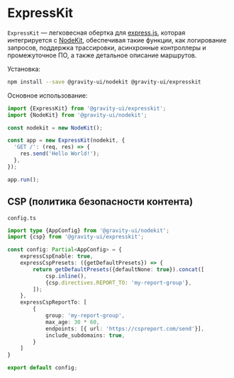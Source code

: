 # ExpressKit

`ExpressKit` — легковесная обертка для [express.js](https://expressjs.com/), которая интегрируется с [NodeKit](https://github.com/gravity-ui/nodekit), обеспечивая такие функции, как логирование запросов, поддержка трассировки, асинхронные контроллеры и промежуточное ПО, а также детальное описание маршрутов.

Установка:

```bash
npm install --save @gravity-ui/nodekit @gravity-ui/expresskit
```

Основное использование:

```typescript
import {ExpressKit} from '@gravity-ui/expresskit';
import {NodeKit} from '@gravity-ui/nodekit';

const nodekit = new NodeKit();

const app = new ExpressKit(nodekit, {
  'GET /': (req, res) => {
    res.send('Hello World!');
  },
});

app.run();
```

## CSP (политика безопасности контента)

`config.ts`

```typescript
import type {AppConfig} from '@gravity-ui/nodekit';
import {csp} from '@gravity-ui/expresskit';

const config: Partial<AppConfig> = {
    expressCspEnable: true,
    expressCspPresets: ({getDefaultPresets}) => {
        return getDefaultPresets({defaultNone: true}).concat([
            csp.inline(),
            {csp.directives.REPORT_TO: 'my-report-group'},
        ]);
    },
    expressCspReportTo: [
        {
            group: 'my-report-group',
            max_age: 30 * 60,
            endpoints: [{ url: 'https://cspreport.com/send'}],
            include_subdomains: true,
        }
    ]
}

export default config;
```
